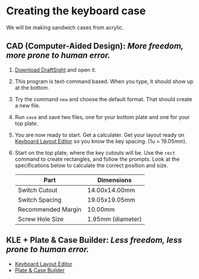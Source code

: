 # Creating the keyboard case
We will be making sandwich cases from acrylic.
## CAD (Computer-Aided Design): _More freedom, more prone to human error._
1. [Download DraftSight](https://www.3ds.com/products-services/draftsight-cad-software/free-download/) and open it.
2. This program is text-command based. When you type, it should show up at the bottom.
3. Try the command `new` and choose the default format. That should create a new file.
4. Run `save` and save two files, one for your bottom plate and one for your top plate.
5. You are now ready to start. Get a calculater. Get your layout ready on [Keyboard Layout Editor](http://www.keyboard-layout-editor.com/) so you know the key spacing. (1u = 19.05mm).
6. Start on the top plate, where the key cutouts will be. Use the `rect` command to create rectangles, and follow the prompts. Look at the specifications below to calculate the correct position and size.

   Part | Dimensions
   --- | ---
   Switch Cutout | 14.00x14.00mm
   Switch Spacing | 19.05x19.05mm
   Recommended Margin | 10.00mm
   Screw Hole Size | 1.95mm (diameter)
## KLE + Plate & Case Builder: _Less freedom, less prone to human error._   
* [Keyboard Layout Editor](http://www.keyboard-layout-editor.com/)   
* [Plate & Case Builder](http://builder.swillkb.com/)